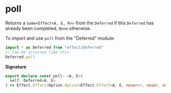 # poll

Returns a `Some<Effect<A, E, R>>` from the `Deferred` if this `Deferred` has
already been completed, `None` otherwise.

To import and use `poll` from the "Deferred" module:

```ts
import * as Deferred from "effect/Deferred"
// Can be accessed like this
Deferred.poll
```

**Signature**

```ts
export declare const poll: <A, E>(
  self: Deferred<A, E>
) => Effect.Effect<Option.Option<Effect.Effect<A, E, never>>, never, never>
```
